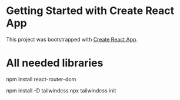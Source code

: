 # Getting Started with Create React App

This project was bootstrapped with [Create React App](https://github.com/facebook/create-react-app).

# All needed libraries
npm install react-router-dom 

npm install -D tailwindcss
npx tailwindcss init